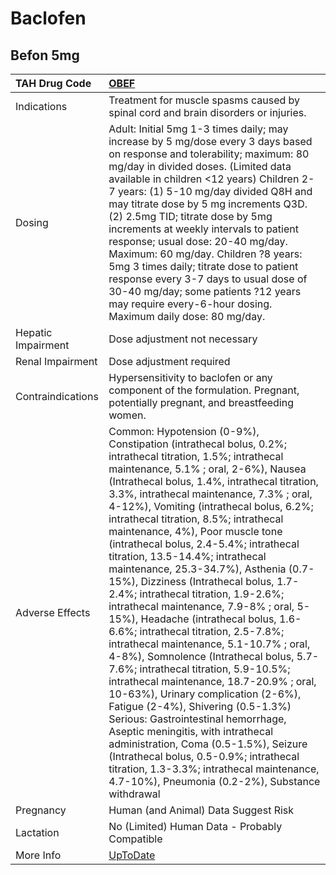 # Baclofen

## Befon 5mg

| TAH Drug Code      | [OBEF](https://www.tahsda.org.tw/drugs/hissearch.php?drug_code=OBEF)                                                                                                                                                                                                                                                                                                                                                                                                                                                                                                                                                                                                                                                                                                                                                                                                                                                                                                                                                                                                                                                                                                                                                   |
|:-------------------|:-----------------------------------------------------------------------------------------------------------------------------------------------------------------------------------------------------------------------------------------------------------------------------------------------------------------------------------------------------------------------------------------------------------------------------------------------------------------------------------------------------------------------------------------------------------------------------------------------------------------------------------------------------------------------------------------------------------------------------------------------------------------------------------------------------------------------------------------------------------------------------------------------------------------------------------------------------------------------------------------------------------------------------------------------------------------------------------------------------------------------------------------------------------------------------------------------------------------------|
| Indications        | Treatment for muscle spasms caused by spinal cord and brain disorders or injuries.                                                                                                                                                                                                                                                                                                                                                                                                                                                                                                                                                                                                                                                                                                                                                                                                                                                                                                                                                                                                                                                                                                                                     |
| Dosing             | Adult: Initial 5mg 1-3 times daily; may increase by 5 mg/dose every 3 days based on response and tolerability; maximum: 80 mg/day in divided doses. (Limited data available in children <12 years) Children 2-7 years: (1) 5-10 mg/day divided Q8H and may titrate dose by 5 mg increments Q3D. (2) 2.5mg TID; titrate dose by 5mg increments at weekly intervals to patient response; usual dose: 20-40 mg/day. Maximum: 60 mg/day. Children ?8 years: 5mg 3 times daily; titrate dose to patient response every 3-7 days to usual dose of 30-40 mg/day; some patients ?12 years may require every-6-hour dosing. Maximum daily dose: 80 mg/day.                                                                                                                                                                                                                                                                                                                                                                                                                                                                                                                                                                      |
| Hepatic Impairment | Dose adjustment not necessary                                                                                                                                                                                                                                                                                                                                                                                                                                                                                                                                                                                                                                                                                                                                                                                                                                                                                                                                                                                                                                                                                                                                                                                          |
| Renal Impairment   | Dose adjustment required                                                                                                                                                                                                                                                                                                                                                                                                                                                                                                                                                                                                                                                                                                                                                                                                                                                                                                                                                                                                                                                                                                                                                                                               |
| Contraindications  | Hypersensitivity to baclofen or any component of the formulation. Pregnant, potentially pregnant, and breastfeeding women.                                                                                                                                                                                                                                                                                                                                                                                                                                                                                                                                                                                                                                                                                                                                                                                                                                                                                                                                                                                                                                                                                             |
| Adverse Effects    | Common: Hypotension (0-9%), Constipation (intrathecal bolus, 0.2%; intrathecal titration, 1.5%; intrathecal maintenance, 5.1% ; oral, 2-6%), Nausea (Intrathecal bolus, 1.4%, intrathecal titration, 3.3%, intrathecal maintenance, 7.3% ; oral, 4-12%), Vomiting (intrathecal bolus, 6.2%; intrathecal titration, 8.5%; intrathecal maintenance, 4%), Poor muscle tone (intrathecal bolus, 2.4-5.4%; intrathecal titration, 13.5-14.4%; intrathecal maintenance, 25.3-34.7%), Asthenia (0.7-15%), Dizziness (Intrathecal bolus, 1.7-2.4%; intrathecal titration, 1.9-2.6%; intrathecal maintenance, 7.9-8% ; oral, 5-15%), Headache (intrathecal bolus, 1.6-6.6%; intrathecal titration, 2.5-7.8%; intrathecal maintenance, 5.1-10.7% ; oral, 4-8%), Somnolence (Intrathecal bolus, 5.7-7.6%; intrathecal titration, 5.9-10.5%; intrathecal maintenance, 18.7-20.9% ; oral, 10-63%), Urinary complication (2-6%), Fatigue (2-4%), Shivering (0.5-1.3%) Serious: Gastrointestinal hemorrhage, Aseptic meningitis, with intrathecal administration, Coma (0.5-1.5%), Seizure (Intrathecal bolus, 0.5-0.9%; intrathecal titration, 1.3-3.3%; intrathecal maintenance, 4.7-10%), Pneumonia (0.2-2%), Substance withdrawal |
| Pregnancy          | Human (and Animal) Data Suggest Risk                                                                                                                                                                                                                                                                                                                                                                                                                                                                                                                                                                                                                                                                                                                                                                                                                                                                                                                                                                                                                                                                                                                                                                                   |
| Lactation          | No (Limited) Human Data - Probably Compatible                                                                                                                                                                                                                                                                                                                                                                                                                                                                                                                                                                                                                                                                                                                                                                                                                                                                                                                                                                                                                                                                                                                                                                          |
| More Info          | [UpToDate](https://www.uptodate.com/contents/baclofen-drug-information)                                                                                                                                                                                                                                                                                                                                                                                                                                                                                                                                                                                                                                                                                                                                                                                                                                                                                                                                                                                                                                                                                                                                                |

